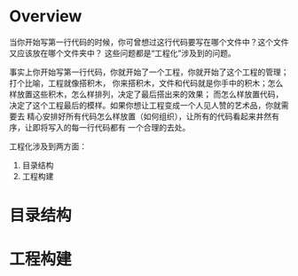 # Overview

当你开始写第一行代码的时候，你可曾想过这行代码要写在哪个文件中？这个文件又应该放在哪个文件夹中？
这些问题都是“工程化”涉及到的问题。

事实上你开始写第一行代码，你就开始了一个工程，你就开始了这个工程的管理；打个比喻，工程就像搭积木，
你来搭积木，文件和代码就是你手中的积木；怎么样放置这些积木，怎么样排列，决定了最后搭出来的效果；
而怎么样放置代码，决定了这个工程最后的模样。如果你想让工程变成一个人见人赞的艺术品，你就需要去
精心安排好所有代码怎么样放置（如何组织），让所有的代码看起来井然有序，让即将写入的每一行代码都有
一个合理的去处。

工程化涉及到两方面：
1. 目录结构
2. 工程构建

# 目录结构

# 工程构建